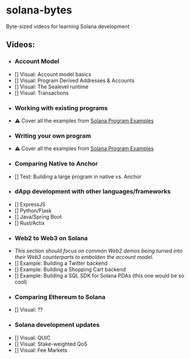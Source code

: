# solana-bytes
Byte-sized videos for learning Solana development


## Videos:
- ### Account Model
- [] Visual: Account model basics
- [] Visual: Program Derived Addresses & Accounts
- [] Visual: The Sealevel runtime
- [] Visual: Transactions
- ### Working with existing programs
- :warning: Cover all the examples from [Solana Program Examples](https://github.com/solana-developers/program-examples)
- ### Writing your own program
- :warning: Cover all the examples from [Solana Program Examples](https://github.com/solana-developers/program-examples)
- ### Comparing Native to Anchor
- [] Test: Building a large program in native vs. Anchor
- ### dApp development with other languages/frameworks
- [] ExpressJS
- [] Python/Flask
- [] Java/Spring Boot
- [] Rust/Actix
- ### Web2 to Web3 on Solana
- *This section should focus on common Web2 demos being turned into their Web3 counterparts to embolden the account model.*
- [] Example: Building a Twitter backend
- [] Example: Building a Shopping Cart backend
- [] Example: Building a SQL SDK for Solana PDAs (this one would be so cool)
- ### Comparing Ethereum to Solana
- [] Visual: ??
- ### Solana development updates
- [] Visual: QUIC
- [] Visual: Stake-weighted QoS
- [] Visual: Fee Markets
